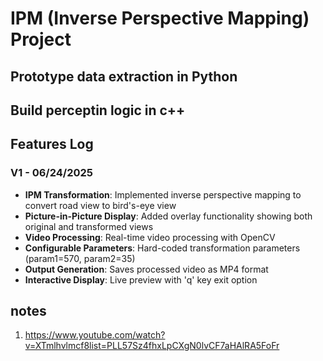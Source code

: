 # IPM (Inverse Perspective Mapping) Project
## Prototype data extraction in Python
## Build perceptin logic in c++

## Features Log

### V1 - 06/24/2025
- **IPM Transformation**: Implemented inverse perspective mapping to convert road view to bird's-eye view
- **Picture-in-Picture Display**: Added overlay functionality showing both original and transformed views
- **Video Processing**: Real-time video processing with OpenCV
- **Configurable Parameters**: Hard-coded transformation parameters (param1=570, param2=35)
- **Output Generation**: Saves processed video as MP4 format
- **Interactive Display**: Live preview with 'q' key exit option

## notes
1. https://www.youtube.com/watch?v=XTmlhvlmcf8list=PLL57Sz4fhxLpCXgN0lvCF7aHAlRA5FoFr
